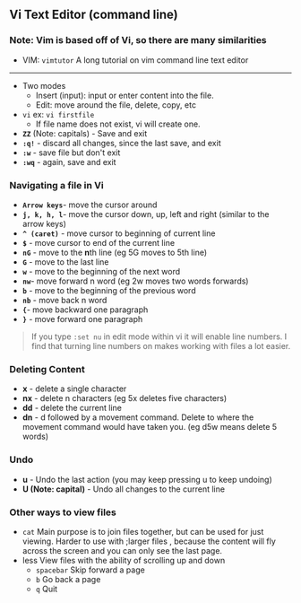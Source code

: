 ## Vi Text Editor (command line)
### Note: Vim is based off of Vi, so there are many similarities
- VIM: `vimtutor` A long tutorial on vim command line text editor
---
-   Two modes
    -   Insert (input): input or enter content into the file.
    -   Edit: move around the file, delete, copy, etc
-   `vi` ex: `vi firstfile`
    -   If file name does not exist, vi will create one.
-   **`ZZ`** (Note: capitals) - Save and exit
-   **`:q!`** - discard all changes, since the last save, and exit
-   **`:w`** - save file but don't exit
-   **`:wq`** - again, save and exit

### Navigating a file in Vi

-   **`Arrow keys`**- move the cursor around
-   **`j, k, h, l`**- move the cursor down, up, left and right (similar to the arrow keys)
-   **`^ (caret)`** - move cursor to beginning of current line
-   **`$`** - move cursor to end of the current line
-   **`nG`** - move to the **n**th line (eg 5G moves to 5th line)
-   **`G`** - move to the last line
-   **`w`** - move to the beginning of the next word
-   **`nw`**- move forward n word (eg 2w moves two words forwards)
-   **`b`** - move to the beginning of the previous word
-   **`nb`** - move back n word
-   **`{`**- move backward one paragraph
-   **`}`** - move forward one paragraph

> If you type `:set nu` in edit mode within vi it will enable line numbers. I find that turning line numbers on makes working with files a lot easier.

### Deleting Content

-   **x** - delete a single character
-   **nx** - delete n characters (eg 5x deletes five characters)
-   **dd** - delete the current line
-   **dn** - d followed by a movement command. Delete to where the movement command would have taken you. (eg d5w means delete 5 words)

### Undo

-   **u** - Undo the last action (you may keep pressing u to keep undoing)
-   **U (Note: capital)** - Undo all changes to the current line

### Other ways to view files

-   `cat` Main purpose is to join files together, but can be used for just viewing. Harder to use with ;larger files , because the content will fly across the screen and you can only see the last page.
-   less View files with the ability of scrolling up and down
    -   `spacebar` Skip forward a page
    -   `b` Go back a page
    -   `q` Quit